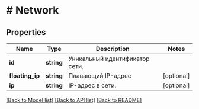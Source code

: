 # # Network

## Properties

Name | Type | Description | Notes
------------ | ------------- | ------------- | -------------
**id** | **string** | Уникальный идентификатор сети. |
**floating_ip** | **string** | Плавающий IP-адрес | [optional]
**ip** | **string** | IP-адрес в сети. | [optional]

[[Back to Model list]](../../README.md#models) [[Back to API list]](../../README.md#endpoints) [[Back to README]](../../README.md)

